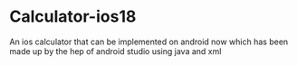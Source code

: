 # Calculator-ios18
An ios calculator that can be implemented on android now which has been made up by the hep of android studio using java and xml 

